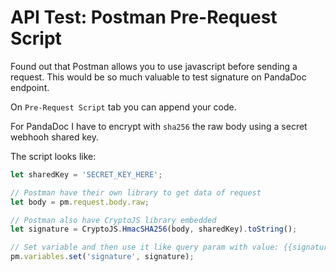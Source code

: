 # API Test: Postman Pre-Request Script

Found out that Postman allows you to use javascript before sending a
request. This would be so much valuable to test signature on PandaDoc
endpoint.

On `Pre-Request Script` tab you can append your code.

For PandaDoc I have to encrypt with `sha256` the raw body using a secret
webhooh shared key.

The script looks like:

```js
let sharedKey = 'SECRET_KEY_HERE';

// Postman have their own library to get data of request
let body = pm.request.body.raw;

// Postman also have CryptoJS library embedded
let signature = CryptoJS.HmacSHA256(body, sharedKey).toString();

// Set variable and then use it like query param with value: {{signature}}
pm.variables.set('signature', signature);
```
